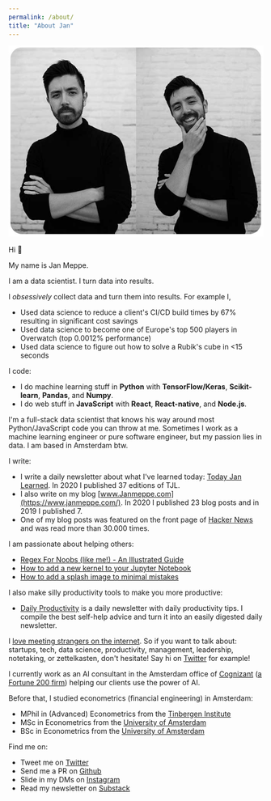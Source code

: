 ```yaml
---
permalink: /about/
title: "About Jan"
---
```


<img src="/assets/images/bio-photo5.jpg" style="max-height: 400px">

Hi 👋

My name is Jan Meppe. 

I am a data scientist. I turn data into results.

I *obsessively* collect data and turn them into results. For example I, 

* Used data science to reduce a client's CI/CD build times by 67% resulting in significant cost savings
* Used data science to become one of Europe's top 500 players in Overwatch (top 0.0012% performance)
* Used data science to figure out how to solve a Rubik's cube in <15 seconds

I code:

* I do machine learning stuff in **Python** with **TensorFlow/Keras**, **Scikit-learn**, **Pandas**, and **Numpy**.
* I do web stuff in **JavaScript** with **React**, **React-native**, and **Node.js**.

I'm a full-stack data scientist that knows his way around most
Python/JavaScript code you can throw at me. Sometimes I work as a machine
learning engineer or pure software engineer, but my passion lies in data. I
am based in Amsterdam btw.

I write:

* I write a daily newsletter about what I've learned today: [Today Jan Learned](https://janmeppe.substack.com/). In 2020 I published 37 editions of TJL. 
* I also write on my blog [www.Janmeppe.com](https://www.janmeppe.com/). In 2020 I published 23 blog posts and in 2019 I published 7. 
* One of my blog posts was featured on the front page of [Hacker News](https://news.ycombinator.com/item?id=20608032) and was read more than 30.000 times.

I am passionate about helping others:

* [Regex For Noobs (like me!) - An Illustrated Guide](https://www.janmeppe.com/blog/regex-for-noobs/)
* [How to add a new kernel to your Jupyter Notebook](https://www.janmeppe.com/blog/how-to-add-new-kernel-in-jupyter-notebook/)
* [How to add a splash image to minimal mistakes](https://www.janmeppe.com/blog/how-to-add-splash-to-minimal-mistakes/)

I also make silly productivity tools to make you more productive:

* [Daily Productivity](https://janmeppe.substack.com/) is a daily newsletter with daily productivity tips. I compile the best self-help advice and turn it into an easily digested daily newsletter. 

I [love meeting strangers on the internet](https://www.kalzumeus.com/standing-invitation/). So if you want to talk about: startups, tech, data science, productivity, management, leadership, notetaking, or zettelkasten, don't hesitate! Say hi on [Twitter](https://twitter.com/Janmeppe) for example!

I currently work as an AI consultant in the Amsterdam office of
[Cognizant](https://www.cognizant.com/nl-nl/) ([a Fortune
200 firm](https://fortune.com/fortune500/)) helping our clients use the power of AI.

Before that, I studied econometrics (financial engineering) in Amsterdam: 

- MPhil in (Advanced) Econometrics from the [Tinbergen Institute](https://www.tinbergen.nl/home)
- MSc in Econometrics from the [University of Amsterdam](https://www.uva.nl/en)
- BSc in Econometrics from the [University of Amsterdam](https://www.uva.nl/en)

Find me on:

* Tweet me on [Twitter](https://twitter.com/Janmeppe)
* Send me a PR on [Github](https://github.com/rainymood)
* Slide in my DMs on [Instagram](https://www.instagram.com/janmeppe/)
* Read my newsletter on [Substack](https://janmeppe.substack.com)